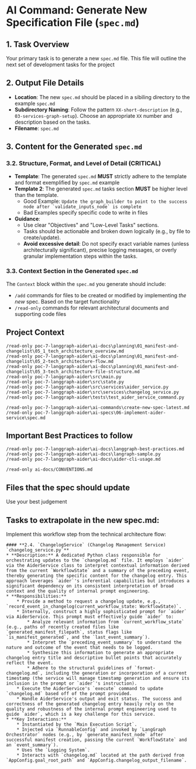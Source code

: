 # AI Command: Generate New Specification File (`spec.md`)

## 1. Task Overview
Your primary task is to generate a new `spec.md` file. This file will outline the next set of development tasks for the project

## 2. Output File Details
- **Location**: The new `spec.md` should be placed in a sibiling directory to the example `spec.md`
- **Subdirectory Naming**: Follow the pattern `XX-short-description` (e.g., `03-services-graph-setup`). Choose an appropriate `XX` number and description based on the tasks.
- **Filename**: `spec.md` 

## 3. Content for the Generated `spec.md`

### 3.2. Structure, Format, and Level of Detail **(CRITICAL)**
- **Template**: The generated `spec.md` **MUST** strictly adhere to the template and format exemplified by `spec.md` example
- **Template 2**: The generated `spec.md` tasks section **MUST** be higher level than the template. 
  - Good Example: ``` Update the graph_builder to point to the success node after `validate_inputs_node` is complete ```
  - Bad Examples specify specific code to write in files
- **Guidance**:
    - Use clear "Objectives" and "Low-Level Tasks" sections.
    - Tasks should be actionable and broken down logically (e.g., by file to create/update).
    - **Avoid excessive detail**: Do not specify exact variable names (unless architecturally significant), precise logging messages, or overly granular implementation steps within the tasks. 

### 3.3. Context Section in the Generated `spec.md`
The `Context` block within the `spec.md` you generate should include:
- `/add` commands for files to be created or modified by implementing *the new* spec. Based on the target functionality
- `/read-only` commands for relevant architectural documents and supporting code files

## Project Context

```
/read-only poc-7-langgraph-aider\ai-docs\planning\01_manifest-and-changelist\05_1_tech_architecture_overview.md      
/read-only poc-7-langgraph-aider\ai-docs\planning\01_manifest-and-changelist\05_2-tech_architecture-flow.md
/read-only poc-7-langgraph-aider\ai-docs\planning\01_manifest-and-changelist\05_3-tech_architecture-file-structure.md
/read-only poc-7-langgraph-aider\src\main.py
/read-only poc-7-langgraph-aider\src\state.py
/read-only poc-7-langgraph-aider\src\services\aider_service.py
/read-only poc-7-langgraph-aider\src\services\changelog_service.py
/read-only poc-7-langgraph-aider\tests\test_aider_service_command.py

/read-only poc-7-langgraph-aider\ai-commands\create-new-spec-latest.md
/read-only poc-7-langgraph-aider\ai-specs\06-implement-aider-service\spec.md
```  

## Important Best Practices to follow
```
/read-only poc-7-langgraph-aider\ai-docs\langgraph-best-practices.md
/read-only poc-7-langgraph-aider\ai-docs\langraph-sample.py
/read-only poc-7-langgraph-aider\ai-docs\aider-cli-usage.md

/read-only ai-docs/CONVENTIONS.md
```

## Files that the spec should update

Use your best judgement

## Tasks to extrapolate in the new spec.md: 

Implement this workflow step from the technical architecture flow:

```
#### **2.4. `ChangelogService` (Changelog Management Service) `changelog_service.py`**
* **Description:** A dedicated Python class responsible for orchestrating updates to the `changelog.md` file. It employs `aider` via the AiderService class to interpret contextual information derived from the current `WorkflowState` and a summary of the preceding event, thereby generating the specific content for the changelog entry. This approach leverages `aider`'s inferential capabilities but introduces a significant dependency on its consistent interpretation of broad context and the quality of internal prompt engineering.
* **Responsibilities:**
    * Provide a method to request a changelog update, e.g., `record_event_in_changelog(current_workflow_state: WorkflowState)`.
    * Internally, construct a highly sophisticated prompt for `aider` via AiderService. This prompt must effectively guide `aider` to:
        * Analyze relevant information from `current_workflow_state` (e.g., paths of recently created files like `generated_manifest_filepath`, status flags like `is_manifest_generated`, and the `last_event_summary`).
        * Interpret the `preceding_event_summary` to understand the nature and outcome of the event that needs to be logged.
        * Synthesize this information to generate an appropriate changelog entry title and descriptive bullet points that accurately reflect the event.
        * Adhere to the structural guidelines of `format-changelog.md`, including the generation or incorporation of a current timestamp (the service will manage timestamp generation and ensure its inclusion in the prompt or `aider`'s instruction).
    * Execute the AiderService's `execute` command to update `changelog.md` based off of the prompt provided.
    * Handle AiderService's output and exit status. The success and correctness of the generated changelog entry heavily rely on the quality and robustness of the internal prompt engineering used to guide `aider`, which is a key challenge for this service.
* **Key Interactions:**
    * Instantiated by the `Main Execution Script`.
    * Injected via `RunnableConfig` and invoked by `LangGraph Orchestrator` nodes (e.g., by `generate_manifest_node` after successful manifest creation, passing the current `WorkflowState` and an `event_summary`).
    * Uses the `Logging System`.
    * Interacts with `changelog.md` located at the path derived from `AppConfig.goal_root_path` and `AppConfig.changelog_output_filename`.
```
